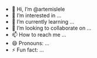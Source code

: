 - 👋 Hi, I’m @artemislele
- 👀 I’m interested in ...
- 🌱 I’m currently learning ...
- 💞️ I’m looking to collaborate on ...
- 📫 How to reach me ...
- 😄 Pronouns: ...
- ⚡ Fun fact: ...

<!---
artemislele/artemislele is a ✨ special ✨ repository because its `README.md` (this file) appears on your GitHub profile.
You can click the Preview link to take a look at your changes.
--->
